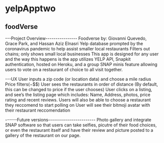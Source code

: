 # yelpApptwo
## foodVerse

---Project Overview----------------
Foodverse
by: Giovanni Quevedo, Grace Park, and Hassan Aziz Elnasri
Yelp database prompted by the coronavirus pandemic to help assist smaller local restaurants
Filters out chains; only shows small local businesses
This app is designed for any user and the way this happens is the app utilizes YELP API, Snapkit authentication, hosted on Heroku, and a group SNAP minis feature allowing users to vote on a restaurant of choice to all visit together.

---UX
User inputs a zip code (or location data) and choose a mile radius 
Price filters($-$$$)
User sees the restaurants in order of distance (By default, this can be changed to price if the user chooses)
User clicks on a listing, and see’s the listing page which includes:
Name, Address, photos, price rating and recent reviews.
Users will also be able to choose a restaurant they reccomend to start polling on
User will see their bitmoji avatar with their restaurant reccomendation

------Future versions------------------------
Photo gallery and integrate SNAP software so that users can take selfies, picutre of their food choices, or even the restaurant itself and have their review and picture posted to a gallery of the restaurant on our page.



